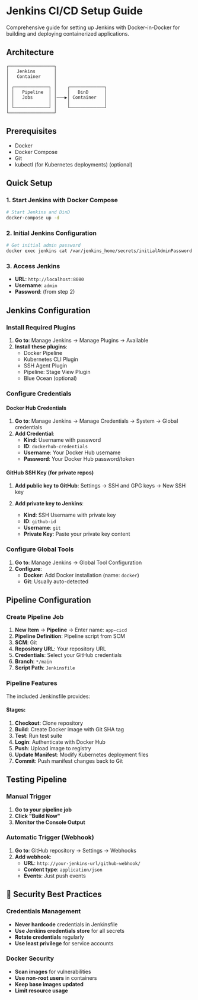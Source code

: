# Jenkins CI/CD Setup Guide

Comprehensive guide for setting up Jenkins with Docker-in-Docker for building and deploying containerized applications.

## Architecture

```
┌─────────────────┐
│   Jenkins       │
│   Container     │
│                 │
│ ┌─────────────┐ │    ┌─────────────┐
│ │   Pipeline  │ │    │   DinD      │
│ │   Jobs      │ │───▶│ Container   │
│ │             │ │    │             │
│ └─────────────┘ │    └─────────────┘
└─────────────────┘
```

## Prerequisites

- Docker 
- Docker Compose 
- Git 
- kubectl (for Kubernetes deployments) (optional)

## Quick Setup

### 1. Start Jenkins with Docker Compose

```bash
# Start Jenkins and DinD
docker-compose up -d
```

### 2. Initial Jenkins Configuration

```bash
# Get initial admin password
docker exec jenkins cat /var/jenkins_home/secrets/initialAdminPassword
```

### 3. Access Jenkins

- **URL**: `http://localhost:8080`
- **Username**: `admin`
- **Password**: (from step 2)

## Jenkins Configuration

### Install Required Plugins

1. **Go to**: Manage Jenkins → Manage Plugins → Available
2. **Install these plugins**:
   - Docker Pipeline
   - Kubernetes CLI Plugin
   - SSH Agent Plugin
   - Pipeline: Stage View Plugin
   - Blue Ocean (optional)

### Configure Credentials

#### Docker Hub Credentials
1. **Go to**: Manage Jenkins → Manage Credentials → System → Global credentials
2. **Add Credential**:
   - **Kind**: Username with password
   - **ID**: `dockerhub-credentials`
   - **Username**: Your Docker Hub username
   - **Password**: Your Docker Hub password/token

#### GitHub SSH Key (for private repos)

1. **Add public key to GitHub**: Settings → SSH and GPG keys → New SSH key

2. **Add private key to Jenkins**:
   - **Kind**: SSH Username with private key
   - **ID**: `github-id`
   - **Username**: `git`
   - **Private Key**: Paste your private key content

### Configure Global Tools

1. **Go to**: Manage Jenkins → Global Tool Configuration
2. **Configure**:
   - **Docker**: Add Docker installation (name: `docker`)
   - **Git**: Usually auto-detected

## Pipeline Configuration

### Create Pipeline Job

1. **New Item** → **Pipeline** → Enter name: `app-cicd`
2. **Pipeline Definition**: Pipeline script from SCM
3. **SCM**: Git
4. **Repository URL**: Your repository URL
5. **Credentials**: Select your GitHub credentials
6. **Branch**: `*/main`
7. **Script Path**: `Jenkinsfile`

### Pipeline Features

The included Jenkinsfile provides:

#### Stages:
1. **Checkout**: Clone repository
2. **Build**: Create Docker image with Git SHA tag
3. **Test**: Run test suite
4. **Login**: Authenticate with Docker Hub
5. **Push**: Upload image to registry
6. **Update Manifest**: Modify Kubernetes deployment files
7. **Commit**: Push manifest changes back to Git

## Testing Pipeline

### Manual Trigger
1. **Go to your pipeline job**
2. **Click "Build Now"**
3. **Monitor the Console Output**

### Automatic Trigger (Webhook)
1. **Go to**: GitHub repository → Settings → Webhooks
2. **Add webhook**:
   - **URL**: `http://your-jenkins-url/github-webhook/`
   - **Content type**: `application/json`
   - **Events**: Just push events

## 🔐 Security Best Practices

### Credentials Management
- **Never hardcode** credentials in Jenkinsfile
- **Use Jenkins credentials store** for all secrets
- **Rotate credentials** regularly
- **Use least privilege** for service accounts

### Docker Security
- **Scan images** for vulnerabilities
- **Use non-root users** in containers
- **Keep base images updated**
- **Limit resource usage**